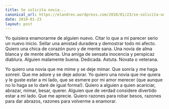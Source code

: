 ```yaml
---
title: Se solicita novia...
canonical_url: https://elandres.wordpress.com/2010/01/23/se-solicita-una-novia/
date: 2010-01-23
layout: post
---
```


Yo quisiera enamorarme de alguien nuevo. Citar lo que a mi parecer serio un nuevo inicio. Sellar una amistad duradera y demostrar todo mi afecto. Quiero una chica de corazón puro y de mente sana. Una novia de alma blanca y de mente abierta. Una amiga de sensata inocencia y perspicaz diablura. Alguien malamente buena. Dedicada. Astuta. Novata o veterana.

<!--more-->

Yo quiero una novia que me mime y se deje mimar. Que sonría y me haga sonreír. Que me adore y se deje adorar. Yo quiero una novia que me quiera y le guste estar a mi lado, que se esmere por mi amor merecer (que aunque no lo haga se lo daré de igual forma!). Quiero a alguien a quien acariciar, abrazar, mimar, besar, querer. Alguien que de verdad considere divertido estar a mi lado. Que me aprecie. Quiero razones para robar besos, razones para dar abrazos, razones para volverme a enamorar.
